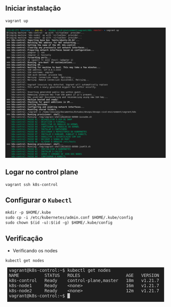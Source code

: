 ## Iniciar instalação
```console
vagrant up
```

<p align="center">
  <img alt="k8s" src="../../../data/k8s-images/k8s-admin-4.png">
</p>

## Logar no control plane
```console
vagrant ssh k8s-control
```

## Configurar o `Kubectl`
```console
mkdir -p $HOME/.kube
sudo cp -i /etc/kubernetes/admin.conf $HOME/.kube/config
sudo chown $(id -u):$(id -g) $HOME/.kube/config
```

## Verificação

- Verificando os nodes
```console
kubectl get nodes
```

<p align="center">
  <img alt="nodes" src="../../../data/k8s-images/k8s-admin-8.png">
</p>